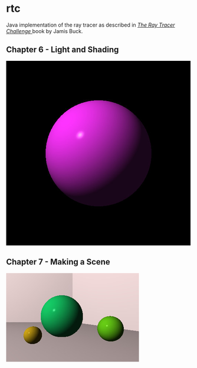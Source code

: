 # rtc
Java implementation of the ray tracer as described in <a href="https://learning.oreilly.com/library/view/the-ray-tracer/9781680506778/">*The Ray Tracer Challenge* </a>book by Jamis Buck.

## Chapter 6 - Light and Shading
![sphere](https://github.com/a93-git/rtc/blob/master/sphere.jpg)

## Chapter 7 - Making a Scene
![sphere2](https://github.com/a93-git/rtc/blob/master/sphere2.jpg)
